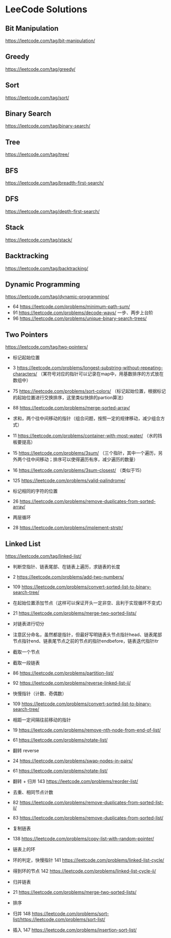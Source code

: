 # LeeCode Solutions

## Bit Manipulation
https://leetcode.com/tag/bit-manipulation/

## Greedy
https://leetcode.com/tag/greedy/

## Sort
https://leetcode.com/tag/sort/

## Binary Search
https://leetcode.com/tag/binary-search/

## Tree
https://leetcode.com/tag/tree/

## BFS
https://leetcode.com/tag/breadth-first-search/

## DFS
https://leetcode.com/tag/depth-first-search/

## Stack
https://leetcode.com/tag/stack/

## Backtracking
https://leetcode.com/tag/backtracking/

## Dynamic Programming
https://leetcode.com/tag/dynamic-programming/

* 64 https://leetcode.com/problems/minimum-path-sum/
* 91 https://leetcode.com/problems/decode-ways/ 一步、两步上台阶
* 96 https://leetcode.com/problems/unique-binary-search-trees/

## Two Pointers
https://leetcode.com/tag/two-pointers/
* 标记起始位置
 * 3 https://leetcode.com/problems/longest-substring-without-repeating-characters/ （某符号对应的指针可以记录在map中，用基数排序的方式放在数组中）
 * 75 https://leetcode.com/problems/sort-colors/ （标记起始位置，根据标记的起始位置进行交换排序，这里类似快排的partion算法）
 * 88 https://leetcode.com/problems/merge-sorted-array/

* 求和，两个往中间移动的指针（组合问题，按照一定的规律移动，减少组合方式）
 * 11 https://leetcode.com/problems/container-with-most-water/ （水的挡板要提高）
 * 15 https://leetcode.com/problems/3sum/ （三个指针，其中一个遍历，另外两个往中间移动；排序可以使得遍历有序，减少遍历的数量）
 * 16 https://leetcode.com/problems/3sum-closest/ （类似于15）
 * 125 https://leetcode.com/problems/valid-palindrome/

* 标记相同的字符的位置
 * 26 https://leetcode.com/problems/remove-duplicates-from-sorted-array/

* 两层循环
 * 28 https://leetcode.com/problems/implement-strstr/


## Linked List
https://leetcode.com/tag/linked-list/

* 判断空指针、链表尾部、在链表上遍历，求链表的长度
 * 2 https://leetcode.com/problems/add-two-numbers/
 * 109 https://leetcode.com/problems/convert-sorted-list-to-binary-search-tree/

* 在起始位置添加节点（这样可以保证开头一定非空、且利于实现循环不变式）
 * 21 https://leetcode.com/problems/merge-two-sorted-lists/

*  对链表进行切分
 * 注意区分命名，虽然都是指针，但最好写明链表头节点指针head、链表尾部节点指针end、链表尾节点之前的节点的指针endbefore，链表迭代指针itr
 * 截取一个节点
 * 截取一段链表
 * 86 https://leetcode.com/problems/partition-list/
 * 92 https://leetcode.com/problems/reverse-linked-list-ii/

* 快慢指针（计数、奇偶数）
 * 109 https://leetcode.com/problems/convert-sorted-list-to-binary-search-tree/

* 相距一定间隔往前移动的指针
 * 19 https://leetcode.com/problems/remove-nth-node-from-end-of-list/
 * 61 https://leetcode.com/problems/rotate-list/

* 翻转 reverse
 * 24 https://leetcode.com/problems/swap-nodes-in-pairs/
 * 61 https://leetcode.com/problems/rotate-list/
 * 翻转 + 归并 143 https://leetcode.com/problems/reorder-list/

* 去重、相同节点计数
 * 82 https://leetcode.com/problems/remove-duplicates-from-sorted-list-ii/
 * 83 https://leetcode.com/problems/remove-duplicates-from-sorted-list/

* 复制链表
 * 138 https://leetcode.com/problems/copy-list-with-random-pointer/

* 链表上的环
 * 环的判定，快慢指针 141 https://leetcode.com/problems/linked-list-cycle/
 * 得到环的节点 142 https://leetcode.com/problems/linked-list-cycle-ii/

* 归并链表
 * 21 https://leetcode.com/problems/merge-two-sorted-lists/

* 排序
 * 归并 148 https://leetcode.com/problems/sort-list/https://leetcode.com/problems/sort-list/
 * 插入 147 https://leetcode.com/problems/insertion-sort-list/

